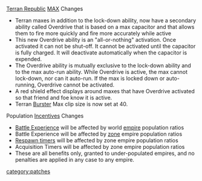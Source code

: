 [Terran Republic](../etc/Terran_Republic.md) [MAX](../items/Mechanized_Assault_Exo-Suit.md)
Changes

- Terran maxes in addition to the lock-down ability, now have a
  secondary ability called Overdrive that is based on a max capacitor
  and that allows them to fire more quickly and fire more accurately
  while active
- This new Overdrive ability is an "all-or-nothing" activation. Once
  activated it can not be shut-off. It cannot be activated until the
  capacitor is fully charged. It will deactivate automatically when
  the capacitor is expended.
- The Overdrive ability is mutually exclusive to the lock-down ability
  and to the max auto-run ability. While Overdrive is active, the max
  cannot lock-down, nor can it auto-run. If the max is locked down or
  auto-running, Overdrive cannot be activated.
- A red shield effect displays around maxes that have Overdrive
  activated so that friend and foe know it is active.
- Terran [Burster](../items/Burster.md) Max clip size is now set at 40.

Population [Incentives](../terminology/Incentives.md) Changes

- [Battle Experience](../BEP.md) will be affected by world
  [empire](../terminology/Empire.md) population ratios
- Battle Experience will be affected by [zone](../terminology/Zone.md) empire
  population ratios
- [Respawn timers](../terminology/Respawn_timer.md) will be affected by zone
  empire population ratios
- Acquisition Timers will be affected by zone empire population ratios
- These are all benefits only, granted to under-populated empires, and
  no penalties are applied in any case to any empire.

[category:patches](category:patches.md)
